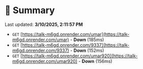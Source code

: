 # 📖 Summary
Last updated: **3/10/2025, 2:11:57 PM**

- `GET` [https://talk-m6gd.onrender.com/umar](https://talk-m6gd.onrender.com/umar) - **Down** (185ms)
- `GET` [https://talk-m6gd.onrender.com/9337](https://talk-m6gd.onrender.com/9337) - **Down** (152ms)
- `GET` [https://talk-m6gd.onrender.com/umar920](https://talk-m6gd.onrender.com/umar920) - **Down** (156ms)
